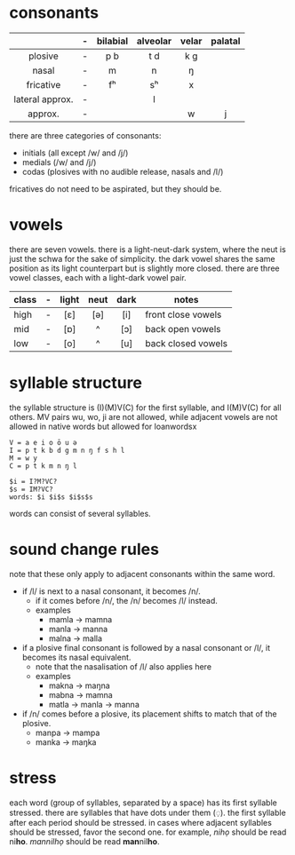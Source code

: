 # consonants

|                 | -   | bilabial | alveolar | velar | palatal |
| :-------------: | --- | :------: | :------: | :---: | :-----: |
|     plosive     | -   |   p b    |   t d    |  k g  |         |
|      nasal      | -   |    m     |    n     |   ŋ   |         |
|    fricative    | -   |    fʰ    |    sʰ    |   x   |         |
| lateral approx. | -   |          |    l     |       |         |
|     approx.     | -   |          |          |   w   |    j    |

there are three categories of consonants:
- initials (all except /w/ and /j/)
- medials (/w/ and /j/)
- codas (plosives with no audible release, nasals and /l/)

fricatives do not need to be aspirated, but they should be.

# vowels
there are seven vowels. there is a light-neut-dark system, where the neut is just the schwa for the sake of simplicity.
the dark vowel shares the same position as its light counterpart but is slightly more closed.
there are three vowel classes, each with a light-dark vowel pair.

| class | -   | light | neut | dark | notes              |
| ----- | --- | :---: | :--: | :--: | ------------------ |
| high  | -   |  [ɛ]  | [ə]  | [i]  | front close vowels |
| mid   | -   |  [ɒ]  |  ^   | [ɔ]  | back open vowels   |
| low   | -   |  [o]  |  ^   | [u]  | back closed vowels |

# syllable structure
the syllable structure is (I)(M)V(C) for the first syllable, and I(M)V(C) for all others.
MV pairs wu, wo, ji are not allowed, while adjacent vowels are not allowed in native words but allowed for loanwordsx 
```
V = a e i o ō u ə
I = p t k b d g m n ŋ f s h l
M = w y
C = p t k m n ŋ l

$i = I?M?VC?
$s = IM?VC?
words: $i $i$s $i$s$s
```
words can consist of several syllables.
# sound change rules
note that these only apply to adjacent consonants within the same word.
- if /l/ is next to a nasal consonant, it becomes /n/.
	- if it comes before /n/, the /n/ becomes /l/ instead.
	- examples
		- mamla -> mamna
		- manla -> manna
		- malna -> malla
- if a plosive final consonant is followed by a nasal consonant or /l/, it becomes its nasal equivalent.
	- note that the nasalisation of /l/ also applies here
	- examples
		- makna -> maŋna
		- mabna -> mamna
		- matla -> manla -> manna
- if /n/ comes before a plosive, its placement shifts to match that of the plosive.
	- manpa -> mampa
	- manka -> maŋka
# stress
each word (group of syllables, separated by a space) has its first syllable stressed. there are syllables that have dots under them (◌̣). the first syllable after each period should be stressed. in cases where adjacent syllables should be stressed, favor the second one.
for example, *nihọ* should be read ni**ho**.
_mannilhọ_ should be read **man**nil**ho**.